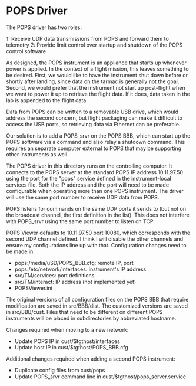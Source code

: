 # POPS Driver
The POPS driver has two roles:

  1: Receive UDP data transmissions from POPS and forward them to telemetry
  2: Provide limit control over startup and shutdown of the POPS control software

As designed, the POPS instrument is an appliance that starts up
whenever power is applied. In the context of a flight mission,
this leaves something to be desired. First, we would like to have
the instrument shut down before or shortly after landing, since
data on the tarmac is generally not the goal. Second, we would
prefer that the instrument not start up post-flight when we want
to power it up to retrieve the flight data. If it does, data taken
in the lab is appended to the flight data.

Data from POPS can be written to a removable USB drive, which
would address the second concern, but flight packaging can make
it difficult to access the USB ports, so retrieving data via
Ethernet can be preferable.

Our solution is to add a POPS_srvr on the POPS BBB, which can
start up the POPS software via a command and also relay a
shutdown command. This requires an separate computer external
to POPS that may be supporting other instruments as well.

The POPS driver in this directory runs on the controlling
computer. It connects to the POPS server at the standard POPS
IP address 10.11.97.50 using the port for the "pops" service
defined in the instrument-local services file. Both the IP
address and the port will need to be made configurable when
operating more than one POPS instrument. The driver will use
the same port number to receive UDP data from POPS.

POPS listens for commands on the same UDP ports it sends to
(but not on the broadcast channel, the first definition in the
list). This does not interfere with POPS_srvr using the same
port number to listen on TCP.

POPS Viewer defaults to 10.11.97.50 port 10080, which corresponds
with the second UDP channel defined. I think I will disable the
other channels and ensure my configurations line up with that.
Configuration changes need to be made in:

  - pops:/media/uSD/POPS_BBB.cfg: remote IP, port
  - pops:/etc/network/interfaces: instrument's IP address
  - src/TM/services: port definitions
  - src/TM/interact: IP address (not implemented yet)
  - POPSViewer.ini

The original versions of all configuration files on the POPS BBB
that require modification are saved in src/BBB/dist. The
customized versions are saved in src/BBB/cust. Files that need
to be different on different POPS instruments will be placed
in subdirectories by abbreviated hostname.

Changes required when moving to a new network:

  - Update POPS IP in cust/$tgthost/interfaces
  - Update host IP in cust/$tgthost/POPS_BBB.cfg

Additional changes required when adding a second POPS instrument:
  - Duplicate config files from cust/pops
  - Update POPS_srvr command line in cust/$tgthost/pops_server.service